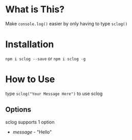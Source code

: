 # What is This?

Make `console.log()` easier by only having to type `sclog()`

# Installation

`npm i sclog --save`
or
`npm i sclog -g`

# How to Use

type `sclog("Your Message Here")` to use sclog

## Options

sclog supports 1 option
* *message* - "Hello"
